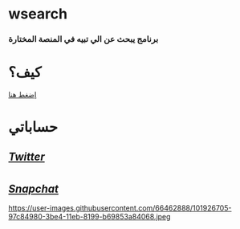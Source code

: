 # wsearch
### برنامج يبحث عن الي تبيه في المنصة المختارة
# كيف؟
<a href="https://twitter.com/F14Commander/status/1341742173558083585?s=20">إضغط هنا</a>
# حساباتي
## ***<a href="https://twitter.com">Twitter</a>***
#
## ***<a href="https://snapchat.com/add/sulimanxx1">Snapchat</a>***
https://user-images.githubusercontent.com/66462888/101926705-97c84980-3be4-11eb-8199-b69853a84068.jpeg
